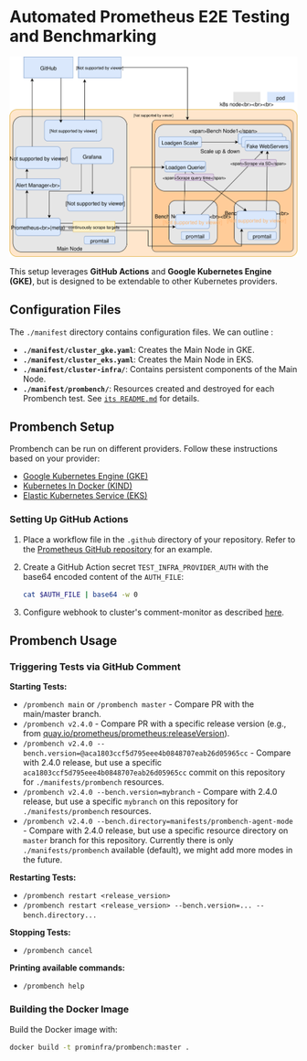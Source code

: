 # Automated Prometheus E2E Testing and Benchmarking

![Prombench Design](design.svg)

This setup leverages **GitHub Actions** and **Google Kubernetes Engine (GKE)**, but is designed to be extendable to other Kubernetes providers.

## Configuration Files

The `./manifest` directory contains configuration files. We can outline :

- **`./manifest/cluster_gke.yaml`**: Creates the Main Node in GKE.
- **`./manifest/cluster_eks.yaml`**: Creates the Main Node in EKS.
- **`./manifest/cluster-infra/`**: Contains persistent components of the Main Node.
- **`./manifest/prombench/`**: Resources created and destroyed for each Prombench test. See [`its README.md`](./manifests/prombench/README.md) for details.

## Prombench Setup

Prombench can be run on different providers. Follow these instructions based on your provider:

- [Google Kubernetes Engine (GKE)](docs/gke.md)
- [Kubernetes In Docker (KIND)](docs/kind.md)
- [Elastic Kubernetes Service (EKS)](docs/eks.md)

### Setting Up GitHub Actions

1. Place a workflow file in the `.github` directory of your repository. Refer to the [Prometheus GitHub repository](https://github.com/prometheus/prometheus) for an example.

2. Create a GitHub Action secret `TEST_INFRA_PROVIDER_AUTH` with the base64 encoded content of the `AUTH_FILE`:

   ```bash
   cat $AUTH_FILE | base64 -w 0
   ```
    
3. Configure webhook to cluster's comment-monitor as described [here](../tools/comment-monitor/README.md#setting-up-the-github-webhook).

## Prombench Usage

### Triggering Tests via GitHub Comment

**Starting Tests:**

- `/prombench main` or `/prombench master` - Compare PR with the main/master branch.
- `/prombench v2.4.0` - Compare PR with a specific release version (e.g., from [quay.io/prometheus/prometheus:releaseVersion](https://quay.io/prometheus/prometheus:releaseVersion)).
- `/prombench v2.4.0 --bench.version=@aca1803ccf5d795eee4b0848707eab26d05965cc` - Compare with 2.4.0 release, but use a specific `aca1803ccf5d795eee4b0848707eab26d05965cc` commit on this repository for `./manifests/prombench` resources.
- `/prombench v2.4.0 --bench.version=mybranch` - Compare with 2.4.0 release, but use a specific `mybranch` on this repository for `./manifests/prombench` resources.
- `/prombench v2.4.0 --bench.directory=manifests/prombench-agent-mode` - Compare with 2.4.0 release, but use a specific resource directory on `master` branch for this repository. Currently there is only `./manifests/prombench` available (default), we might add more modes in the future.

**Restarting Tests:**

- `/prombench restart <release_version>`
- `/prombench restart <release_version> --bench.version=... --bench.directory...` 

**Stopping Tests:**

- `/prombench cancel`

**Printing available commands:**

- `/prombench help`

### Building the Docker Image

Build the Docker image with:

```bash
docker build -t prominfra/prombench:master .
```
